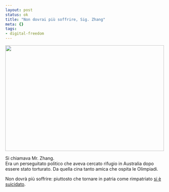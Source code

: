 ```yaml
--- 
layout: post
status: ok
title: "Non dovrai più soffrire, Sig. Zhang"
meta: {}
tags: 
- digital-freedom
---
```

<img src="http://www.lastknight.com/download//r261332_1089542.jpg" alt="" title="r261332_1089542" width="500" height="333" class="aligncenter size-full wp-image-743" />  
  
Si chiamava Mr. Zhang.  
Era un perseguitato politico che aveva cercato rifugio in Australia dopo essere stato torturato. Da quella cina tanto amica che ospita le Olimpiadi.  
  
Non dovrà più soffrire: piuttosto che tornare in patria come rimpatriato [si è suicidato](http://www.abc.net.au/news/stories/2008/06/16/2275279.htm).  
  
 
